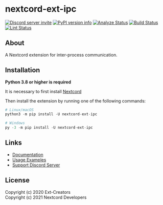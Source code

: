 # nextcord-ext-ipc

[![Discord server invite](https://img.shields.io/discord/881118111967883295?color=blue&label=Discord)](https://discord.gg/ZebatWssCB)
[![PyPI version info](https://img.shields.io/pypi/v/nextcord-ext-ipc.svg)](https://pypi.python.org/pypi/nextcord-ext-ipc)
[![Analyze Status](https://github.com/nextcord/nextcord-ext-ipc/workflows/Analyze/badge.svg?event=push)](https://github.com/nextcord/nextcord-ext-ipc/actions?query=workflow%3AAnalyze+event%3Apush)
[![Build Status](https://github.com/nextcord/nextcord-ext-ipc/workflows/Build/badge.svg?event=push)](https://github.com/nextcord/nextcord-ext-ipc/actions?query=workflow%3ABuild+event%3Apush)
[![Lint Status](https://github.com/nextcord/nextcord-ext-ipc/workflows/Lint/badge.svg?event=push)](https://github.com/Ext-Creators/nextcord-ext-ipc/actions?query=workflow%3ALint+event%3Apush)

## About

A Nextcord extension for inter-process communication.

## Installation

**Python 3.8 or higher is required**

It is necessary to first install [Nextcord](https://github.com/nextcord/nextcord)

Then install the extension by running one of the following commands:

```py 
# Linux/macOS
python3 -m pip install -U nextcord-ext-ipc

# Windows
py -3 -m pip install -U nextcord-ext-ipc
```

## Links 

- [Documentation](https://ipc.docs.nextcord.dev/)
- [Usage Examples](https://github.com/nextcord/nextcord-ext-ipc/tree/master/examples)
- [Support Discord Server](https://discord.gg/nextcord)

## License

Copyright (c) 2020 Ext-Creators  
Copyright (c) 2021 Nextcord Developers
